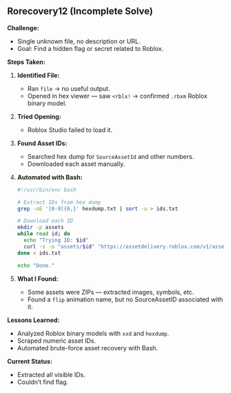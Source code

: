## Rorecovery12 (Incomplete Solve)

**Challenge:**  
- Single unknown file, no description or URL.  
- Goal: Find a hidden flag or secret related to Roblox.

**Steps Taken:**  
1. **Identified File:**  
   - Ran `file` → no useful output.  
   - Opened in hex viewer — saw `<rblx!` → confirmed `.rbxm` Roblox binary model.

2. **Tried Opening:**  
   - Roblox Studio failed to load it.

3. **Found Asset IDs:**  
   - Searched hex dump for `SourceAssetId` and other numbers.
   - Downloaded each asset manually.

4. **Automated with Bash:**  
   ```bash
   #!/usr/bin/env bash

   # Extract IDs from hex dump
   grep -oE '[0-9]{6,}' hexdump.txt | sort -u > ids.txt

   # Download each ID
   mkdir -p assets
   while read id; do
     echo "Trying ID: $id"
     curl -s -o "assets/$id" "https://assetdelivery.roblox.com/v1/asset?id=$id"
   done < ids.txt

   echo "Done."
   ```

5. **What I Found:**  
   - Some assets were ZIPs — extracted images, symbols, etc.
   - Found a `flip` animation name, but no SourceAssetID associated with it.

**Lessons Learned:**  
- Analyzed Roblox binary models with `xxd` and `hexdump`.
- Scraped numeric asset IDs.
- Automated brute-force asset recovery with Bash.

**Current Status:**  
- Extracted all visible IDs.
- Couldn’t find flag.

